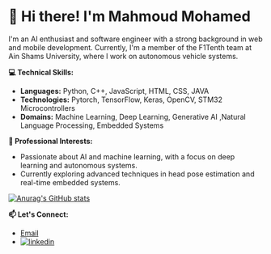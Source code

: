 
# **👋 Hi there! I'm Mahmoud Mohamed**

I'm an AI enthusiast and software engineer with a strong background in web and mobile development. Currently, I'm a member of the F1Tenth team at Ain Shams University, where I work on autonomous vehicle systems.

**💻 Technical Skills:**
- **Languages:** Python, C++, JavaScript, HTML, CSS, JAVA
- **Technologies:** Pytorch, TensorFlow, Keras, OpenCV, STM32 Microcontrollers
- **Domains:** Machine Learning, Deep Learning, Generative AI ,Natural Language Processing, Embedded Systems

**🚀 Professional Interests:**
- Passionate about AI and machine learning, with a focus on deep learning and autonomous systems.
- Currently exploring advanced techniques in head pose estimation and real-time embedded systems.

[![Anurag's GitHub stats](https://github-readme-stats.vercel.app/api?username=therealx01d)](https://github.com/anuraghazra/github-readme-stats)

**📫 Let's Connect:**
- [Email](mailto:mahmoudelkhashab26@gmail.com)
- <a href = "https://www.linkedin.com/in/x01d/"><img src = "https://github.com/ErickSimoes/email-icon/blob/master/li.png" alt = "linkedin"/></a>
